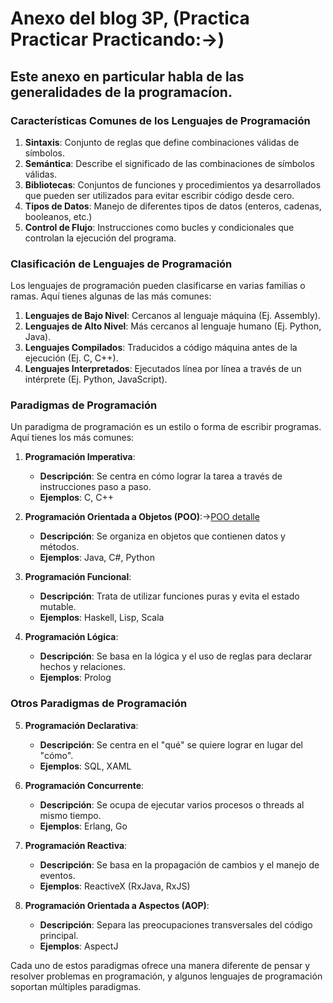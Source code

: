 # Anexo del blog 3P, (Practica Practicar Practicando:->)

## Este anexo en particular habla de las generalidades de la programacíon.

### Características Comunes de los Lenguajes de Programación
1. **Sintaxis**: Conjunto de reglas que define combinaciones válidas de símbolos.
2. **Semántica**: Describe el significado de las combinaciones de símbolos válidas.
3. **Bibliotecas**: Conjuntos de funciones y procedimientos ya desarrollados que pueden ser utilizados para evitar escribir código desde cero.
4. **Tipos de Datos**: Manejo de diferentes tipos de datos (enteros, cadenas, booleanos, etc.)
5. **Control de Flujo**: Instrucciones como bucles y condicionales que controlan la ejecución del programa.

### Clasificación de Lenguajes de Programación
Los lenguajes de programación pueden clasificarse en varias familias o ramas. Aquí tienes algunas de las más comunes:

1. **Lenguajes de Bajo Nivel**: Cercanos al lenguaje máquina (Ej. Assembly).
2. **Lenguajes de Alto Nivel**: Más cercanos al lenguaje humano (Ej. Python, Java).
3. **Lenguajes Compilados**: Traducidos a código máquina antes de la ejecución (Ej. C, C++).
4. **Lenguajes Interpretados**: Ejecutados línea por línea a través de un intérprete (Ej. Python, JavaScript).

### Paradigmas de Programación
Un paradigma de programación es un estilo o forma de escribir programas. Aquí tienes los más comunes:

1. **Programación Imperativa**:
   - **Descripción**: Se centra en cómo lograr la tarea a través de instrucciones paso a paso.
   - **Ejemplos**: C, C++
   
2. **Programación Orientada a Objetos (POO)**:->[POO detalle](./poo_java)
   - **Descripción**: Se organiza en objetos que contienen datos y métodos.
   - **Ejemplos**: Java, C#, Python
   
3. **Programación Funcional**:
   - **Descripción**: Trata de utilizar funciones puras y evita el estado mutable.
   - **Ejemplos**: Haskell, Lisp, Scala
   
4. **Programación Lógica**:
   - **Descripción**: Se basa en la lógica y el uso de reglas para declarar hechos y relaciones.
   - **Ejemplos**: Prolog

### Otros Paradigmas de Programación

5. **Programación Declarativa**:
   - **Descripción**: Se centra en el "qué" se quiere lograr en lugar del "cómo".
   - **Ejemplos**: SQL, XAML

6. **Programación Concurrente**:
   - **Descripción**: Se ocupa de ejecutar varios procesos o threads al mismo tiempo.
   - **Ejemplos**: Erlang, Go

7. **Programación Reactiva**:
   - **Descripción**: Se basa en la propagación de cambios y el manejo de eventos.
   - **Ejemplos**: ReactiveX (RxJava, RxJS)

8. **Programación Orientada a Aspectos (AOP)**:
   - **Descripción**: Separa las preocupaciones transversales del código principal.
   - **Ejemplos**: AspectJ

Cada uno de estos paradigmas ofrece una manera diferente de pensar y resolver problemas en programación, y algunos lenguajes de programación soportan múltiples paradigmas.



